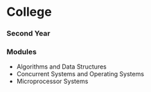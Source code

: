 # College

### Second Year
### Modules
 - Algorithms and Data Structures
 - Concurrent Systems and Operating Systems
 - Microprocessor Systems

